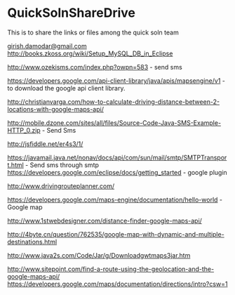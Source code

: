 # QuickSolnShareDrive
This is to share the links or files among the quick soln team

girish.damodar@gmail.com
http://books.zkoss.org/wiki/Setup_MySQL_DB_in_Eclipse


http://www.ozekisms.com/index.php?owpn=583 - send sms

https://developers.google.com/api-client-library/java/apis/mapsengine/v1 - to download the google api client library.

http://christianvarga.com/how-to-calculate-driving-distance-between-2-locations-with-google-maps-api/

http://mobile.dzone.com/sites/all/files/Source-Code-Java-SMS-Example-HTTP_0.zip - Send Sms 

http://jsfiddle.net/er4s3/1/

https://javamail.java.net/nonav/docs/api/com/sun/mail/smtp/SMTPTransport.html - Send sms through smtp
https://developers.google.com/eclipse/docs/getting_started - google plugin

http://www.drivingrouteplanner.com/

https://developers.google.com/maps-engine/documentation/hello-world - Google map

http://www.1stwebdesigner.com/distance-finder-google-maps-api/

http://4byte.cn/question/762535/google-map-with-dynamic-and-multiple-destinations.html


http://www.java2s.com/Code/Jar/g/Downloadgwtmaps3jar.htm

http://www.sitepoint.com/find-a-route-using-the-geolocation-and-the-google-maps-api/
https://developers.google.com/maps/documentation/directions/intro?csw=1
